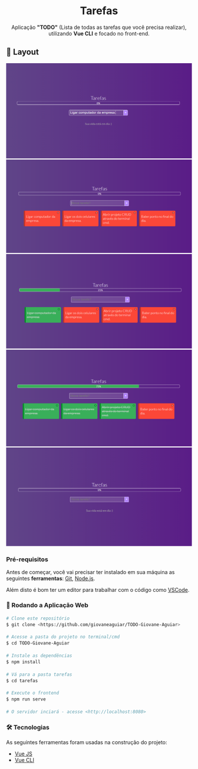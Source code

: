 <h1 align="center">Tarefas</h1>
<p align="center">Aplicação <strong>"TODO"</strong> (Lista de todas as tarefas que você precisa realizar), utilizando <strong>Vue CLI</strong> e focado no front-end.</p>

## 🎨 Layout 

<img src="/tarefas/src/assets/2.png">
<img src="/tarefas/src/assets/3.png">
<img src="/tarefas/src/assets/4.png">
<img src="/tarefas/src/assets/5.png">
<img src="/tarefas/src/assets/1.png">


### Pré-requisitos

Antes de começar, você vai precisar ter instalado em sua máquina as seguintes <strong>ferramentas</strong>:
[Git](https://git-scm.com), [Node.js](https://nodejs.org/en/).

Além disto é bom ter um editor para trabalhar com o código como [VSCode](https://code.visualstudio.com/).

### :apple: Rodando a Aplicação Web

```bash
# Clone este repositório
$ git clone <https://github.com/giovaneaguiar/TODO-Giovane-Aguiar>

# Acesse a pasta do projeto no terminal/cmd
$ cd TODO-Giovane-Aguiar

# Instale as dependências
$ npm install

# Vá para a pasta tarefas
$ cd tarefas

# Execute o frontend
$ npm run serve

# O servidor inciará - acesse <http://localhost:8080>
```

### 🛠 Tecnologias

As seguintes ferramentas foram usadas na construção do projeto:
- [Vue JS](https://br.vuejs.org)
- [Vue CLI](https://cli.vuejs.org/guide/)
